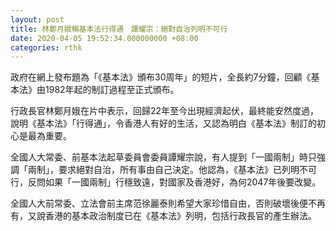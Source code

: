 ```yaml
---
layout: post
title: 林鄭月娥稱基本法行得通　譚耀宗：絕對自治列明不可行
date: 2020-04-05 19:52:34.000000000 +08:00
categories: rthk
---
```


政府在網上發布題為「《基本法》頒布30周年」的短片，全長約7分鐘，回顧《基本法》由1982年起的制訂過程至正式頒布。

行政長官林鄭月娥在片中表示，回歸22年至今出現經濟起伏，最終能安然度過，說明《基本法》「行得通」，令香港人有好的生活，又認為明白《基本法》制訂的初心是最為重要。

全國人大常委、前基本法起草委員會委員譚耀宗說，有人提到「一國兩制」時只強調「兩制」，要求絕對自治，所有事由自己決定。他認為，《基本法》已列明不可行，反問如果「一國兩制」行穩致遠，對國家及香港好，為何2047年後要改變。

全國人大前常委、立法會前主席范徐麗泰則希望大家珍惜自由，否則破壞後便不再有，又說香港的基本政治制度已在《基本法》列明，包括行政長官的產生辦法。
